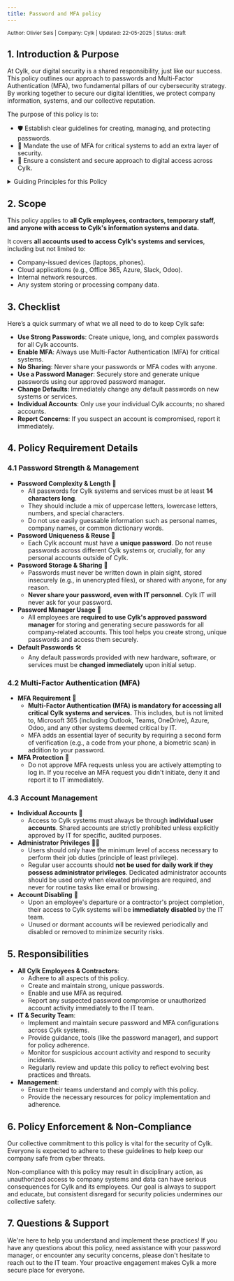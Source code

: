 ```yaml
---
title: Password and MFA policy
---
```

<small>Author: Olivier Sels | Company: Cylk | Updated: 22-05-2025 | Status: draft</small>

## 1. Introduction & Purpose

At Cylk, our digital security is a shared responsibility, just like our success. This policy outlines our approach to passwords and Multi-Factor Authentication (MFA), two fundamental pillars of our cybersecurity strategy. By working together to secure our digital identities, we protect company information, systems, and our collective reputation.

The purpose of this policy is to:
*   🛡️ Establish clear guidelines for creating, managing, and protecting passwords.
*   🔐 Mandate the use of MFA for critical systems to add an extra layer of security.
*   🤝 Ensure a consistent and secure approach to digital access across Cylk.

<details>
<summary>Guiding Principles for this Policy</summary>

*   **Security First**: Prioritizing the protection of Cylk's data and systems.
*   **User Empowerment**: Providing clear, actionable guidance to help everyone contribute to security.
*   **Simplicity & Clarity**: Making security practices easy to understand and follow.
*   **Continuous Improvement**: Adapting our security posture as threats evolve.
</details>

## 2. Scope

This policy applies to **all Cylk employees, contractors, temporary staff, and anyone with access to Cylk's information systems and data.**

It covers **all accounts used to access Cylk's systems and services**, including but not limited to:
*   Company-issued devices (laptops, phones).
*   Cloud applications (e.g., Office 365, Azure, Slack, Odoo).
*   Internal network resources.
*   Any system storing or processing company data.

## 3. Checklist

Here’s a quick summary of what we all need to do to keep Cylk safe:

*   **Use Strong Passwords**: Create unique, long, and complex passwords for all Cylk accounts.
*   **Enable MFA**: Always use Multi-Factor Authentication (MFA) for critical systems.
*   **No Sharing**: Never share your passwords or MFA codes with anyone.
*   **Use a Password Manager**: Securely store and generate unique passwords using our approved password manager.
*   **Change Defaults**: Immediately change any default passwords on new systems or services.
*   **Individual Accounts**: Only use your individual Cylk accounts; no shared accounts.
*   **Report Concerns**: If you suspect an account is compromised, report it immediately.

## 4. Policy Requirement Details

### 4.1 Password Strength & Management

*   **Password Complexity & Length** 💪
    *   All passwords for Cylk systems and services must be at least **14 characters long**.
    *   They should include a mix of uppercase letters, lowercase letters, numbers, and special characters.
    *   Do not use easily guessable information such as personal names, company names, or common dictionary words.
*   **Password Uniqueness & Reuse** 🔄
    *   Each Cylk account must have a **unique password**. Do not reuse passwords across different Cylk systems or, crucially, for any personal accounts outside of Cylk.
*   **Password Storage & Sharing** 🤫
    *   Passwords must never be written down in plain sight, stored insecurely (e.g., in unencrypted files), or shared with anyone, for any reason.
    *   **Never share your password, even with IT personnel.** Cylk IT will never ask for your password.
*   **Password Manager Usage** 🔑
    *   All employees are **required to use Cylk's approved password manager** for storing and generating secure passwords for all company-related accounts. This tool helps you create strong, unique passwords and access them securely.
*   **Default Passwords** 🛠️
    *   Any default passwords provided with new hardware, software, or services must be **changed immediately** upon initial setup.

### 4.2 Multi-Factor Authentication (MFA)

*   **MFA Requirement** 🔐
    *   **Multi-Factor Authentication (MFA) is mandatory for accessing all critical Cylk systems and services.** This includes, but is not limited to, Microsoft 365 (including Outlook, Teams, OneDrive), Azure, Odoo, and any other systems deemed critical by IT.
    *   MFA adds an essential layer of security by requiring a second form of verification (e.g., a code from your phone, a biometric scan) in addition to your password.
*   **MFA Protection** 🛑
    *   Do not approve MFA requests unless you are actively attempting to log in. If you receive an MFA request you didn't initiate, deny it and report it to IT immediately.

### 4.3 Account Management

*   **Individual Accounts** 🧍
    *   Access to Cylk systems must always be through **individual user accounts**. Shared accounts are strictly prohibited unless explicitly approved by IT for specific, audited purposes.
*   **Administrator Privileges** 👨‍💻
    *   Users should only have the minimum level of access necessary to perform their job duties (principle of least privilege).
    *   Regular user accounts should **not be used for daily work if they possess administrator privileges**. Dedicated administrator accounts should be used only when elevated privileges are required, and never for routine tasks like email or browsing.
*   **Account Disabling** 🚫
    *   Upon an employee's departure or a contractor's project completion, their access to Cylk systems will be **immediately disabled** by the IT team.
    *   Unused or dormant accounts will be reviewed periodically and disabled or removed to minimize security risks.

## 5. Responsibilities

*   **All Cylk Employees & Contractors**:
    *   Adhere to all aspects of this policy.
    *   Create and maintain strong, unique passwords.
    *   Enable and use MFA as required.
    *   Report any suspected password compromise or unauthorized account activity immediately to the IT team.
*   **IT & Security Team**:
    *   Implement and maintain secure password and MFA configurations across Cylk systems.
    *   Provide guidance, tools (like the password manager), and support for policy adherence.
    *   Monitor for suspicious account activity and respond to security incidents.
    *   Regularly review and update this policy to reflect evolving best practices and threats.
*   **Management**:
    *   Ensure their teams understand and comply with this policy.
    *   Provide the necessary resources for policy implementation and adherence.

## 6. Policy Enforcement & Non-Compliance

Our collective commitment to this policy is vital for the security of Cylk. Everyone is expected to adhere to these guidelines to help keep our company safe from cyber threats.

Non-compliance with this policy may result in disciplinary action, as unauthorized access to company systems and data can have serious consequences for Cylk and its employees. Our goal is always to support and educate, but consistent disregard for security policies undermines our collective safety.

## 7. Questions & Support

We're here to help you understand and implement these practices! If you have any questions about this policy, need assistance with your password manager, or encounter any security concerns, please don't hesitate to reach out to the IT team. Your proactive engagement makes Cylk a more secure place for everyone.